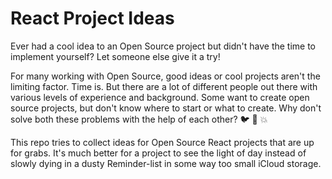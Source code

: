 # React Project Ideas
Ever had a cool idea to an Open Source project but didn't have the time to implement yourself? Let someone else give it a try!

For many working with Open Source, good ideas or cool projects aren't the limiting factor. Time is. But there are a lot of different people out there with various levels of experience and background. Some want to create open source projects, but don't know where to start or what to create. Why don't solve both these problems with the help of each other? 🐦 🐔 💥

This repo tries to collect ideas for Open Source React projects that are up for grabs. It's much better for a project to see the light of day instead of slowly dying in a dusty Reminder-list in some way too small iCloud storage.
